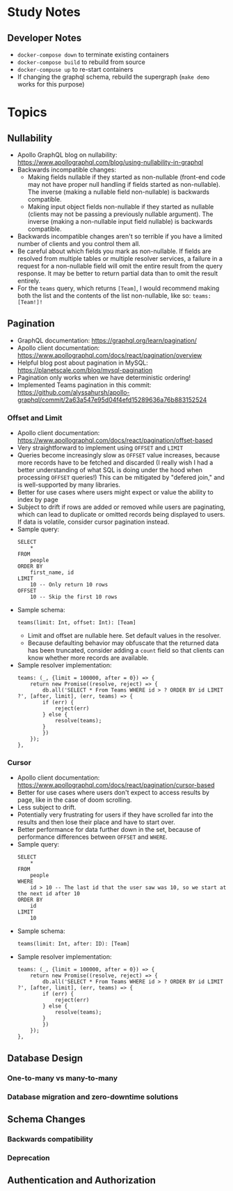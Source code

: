 # Study Notes
## Developer Notes
* `docker-compose down` to terminate existing containers
* `docker-compose build` to rebuild from source
* `docker-compuse up` to re-start containers
* If changing the graphql schema, rebuild the supergraph (`make demo` works for this purpose)

# Topics

## Nullability
* Apollo GraphQL blog on nullability: https://www.apollographql.com/blog/using-nullability-in-graphql
* Backwards incompatible changes:
    * Making fields nullable if they started as non-nullable (front-end code may not have proper null handling if fields started as non-nullable). The inverse (making a nullable field non-nullable) is backwards compatible.
    * Making input object fields non-nullable if they started as nullable (clients may not be passing a previously nullable argument). The inverse (making a non-nullable input field nullable) is backwards compatible.
* Backwards incompatible changes aren't so terrible if you have a limited number of clients and you control them all.
* Be careful about which fields you mark as non-nullable. If fields are resolved from multiple tables or multiple resolver services, a failure in a request for a non-nullable field will omit the entire result from the query response. It may be better to return partial data than to omit the result entirely.
* For the `teams` query, which returns `[Team]`, I would recommend making both the list and the contents of the list non-nullable, like so: `teams: [Team!]!`

## Pagination
* GraphQL documentation: https://graphql.org/learn/pagination/
* Apollo client documentation: https://www.apollographql.com/docs/react/pagination/overview
* Helpful blog post about pagination in MySQL: https://planetscale.com/blog/mysql-pagination
* Pagination only works when we have deterministic ordering!
* Implemented Teams pagination in this commit: https://github.com/alyssahursh/apollo-graphql/commit/2a63a547e95d04f4efd15289636a76b883152524
### Offset and Limit
* Apollo client documentation: https://www.apollographql.com/docs/react/pagination/offset-based
* Very straightforward to implement using `OFFSET` and `LIMIT`
* Queries become increasingly slow as `OFFSET` value increases, because more records have to be fetched and discarded (I really wish I had a better understanding of what SQL is doing under the hood when processing `OFFSET` queries!) This can be mitigated by "defered join," and is well-supported by many libraries.
* Better for use cases where users might expect or value the ability to index by page
* Subject to drift if rows are added or removed while users are paginating, which can lead to duplicate or omitted records being displayed to users. If data is volatile, consider cursor pagination instead.
* Sample query: 
    ```
    SELECT
        *
    FROM
        people
    ORDER BY
        first_name, id
    LIMIT
        10 -- Only return 10 rows
    OFFSET
        10 -- Skip the first 10 rows
    ```
* Sample schema:
    ```
    teams(limit: Int, offset: Int): [Team]
    ```
    * Limit and offset are nullable here. Set default values in the resolver.
    * Because defaulting behavior may obfuscate that the returned data has been truncated, consider adding a `count` field so that clients can know whether more records are available.
* Sample resolver implementation:
    ```
    teams: (_, {limit = 100000, after = 0}) => {
        return new Promise((resolve, reject) => {
            db.all('SELECT * From Teams WHERE id > ? ORDER BY id LIMIT ?', [after, limit], (err, teams) => {
            if (err) {
                reject(err)
            } else {
                resolve(teams);
            }
            })
        });
    },
    ```

### Cursor
* Apollo client documentation: https://www.apollographql.com/docs/react/pagination/cursor-based
* Better for use cases where users don't expect to access results by page, like in the case of doom scrolling.
* Less subject to drift.
* Potentially very frustrating for users if they have scrolled far into the results and then lose their place and have to start over.
* Better performance for data further down in the set, because of performance differences between `OFFSET` and `WHERE`.
* Sample query:
    ```
    SELECT
        *
    FROM
        people
    WHERE
        id > 10 -- The last id that the user saw was 10, so we start at the next id after 10
    ORDER BY
        id
    LIMIT
        10
    ```
* Sample schema:
    ```
    teams(limit: Int, after: ID): [Team]
    ```
* Sample resolver implementation:
    ```
    teams: (_, {limit = 100000, after = 0}) => {
        return new Promise((resolve, reject) => {
            db.all('SELECT * From Teams WHERE id > ? ORDER BY id LIMIT ?', [after, limit], (err, teams) => {
            if (err) {
                reject(err)
            } else {
                resolve(teams);
            }
            })
        });
    },
    ```

## Database Design
### One-to-many vs many-to-many
### Database migration and zero-downtime solutions

## Schema Changes
### Backwards compatibility
### Deprecation

## Authentication and Authorization